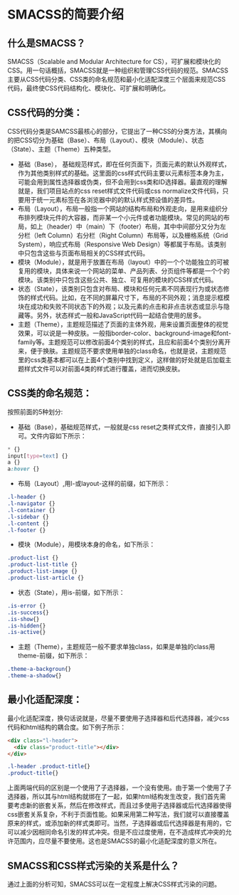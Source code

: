 # SMACSS的简要介绍

## 什么是SMACSS？
SMACSS（Scalable and Modular Architecture for CS），可扩展和模块化的CSS。用一句话概括，SMACSS就是一种组织和管理CSS代码的规范。SMACSS主要从CSS代码分类、CSS类的命名规范和最小化适配深度三个层面来规范CSS代码，最终使CSS代码结构化、模块化、可扩展和明确化。

## CSS代码的分类：
CSS代码分类是SAMCSS最核心的部分，它提出了一种CSS的分类方法，其横向的把CSS切分为基础（Base）、布局（Layout）、模块（Module）、状态（State）、主题（Theme）五种类型。
* 基础（Base）， 基础规范样式，即在任何页面下，页面元素的默认外观样式，作为其他类别样式的基础。这里面的css样式代码主要以元素标签本身为主，可能会用到属性选择器或伪类，但不会用到css类和ID选择器。最直观的理解就是，我们项目站点的css reset样式文件代码或css normalize文件代码，只要用于统一元素标签在各浏览器中的的默认样式预设值的差异性。
* 布局（Layout），布局一般指一个网站的结构布局和外观走向，是用来组织分布排列模块元件的大容器，而非某一个小元件或者功能模块。常见的网站的布局，如上（header）中（main）下（footer）布局，其中中间部分又分为左分栏（left Column）右分栏（Right Column）布局等，以及栅格系统（Grid System），响应式布局（Responsive Web Design）等都属于布局。该类别中只包含这些与页面布局相关的CSS样式代码。
* 模块（Module），就是用于放置在布局（layout）中的一个个功能独立的可被复用的模块，具体来说一个网站的菜单、产品列表、分页组件等都是一个个的模块。该类别中只包含这些公共、独立、可复用的模块的CSS样式代码。
* 状态（State），该类别只包含对布局、模块和任何元素不同表现行为或状态修饰的样式代码。比如，在不同的屏幕尺寸下，布局的不同外观；消息提示框模块在成功和失败不同状态下的外观；以及元素的点击和非点击状态或显示与隐藏等。另外，状态样式一般和JavaScript代码一起结合使用的居多。
* 主题（Theme），主题规范描述了页面的主体外观，用来设置页面整体的视觉效果，可以说是一种皮肤。一般指border-color、background-image和font-family等。主题规范可以修改前面4个类别的样式，且应和前面4个类别分离开来，便于换肤。主题规范不要求使用单独的class命名，也就是说，主题规范里的css类基本都可以在上面4个类别中找到定义，这样做的好处就是后加载主题样式文件可以对前面4类的样式进行覆盖，进而切换皮肤。

## CSS类的命名规范：
按照前面的5种划分:
* 基础（Base），基础规范样式，一般就是css reset之类样式文件，直接引入即可。文件内容如下所示：
```css
* {}
input[type=text] {}
a {}
a:hover {}
```

* 布局（Layout）,用l-或layout-这样的前缀，如下所示：
```css
.l-header {}
.l-navigator {}
.l-container {}
.l-sidebar {}
.l-content {}
.l-footer {}
```

* 模块（Module），用模块本身的命名，如下所示：
```css
.product-list {}
.product-list-title {}
.product-list-image {}
.product-list-article {}
```

* 状态（State），用is-前缀，如下所示：
```css
.is-error {}
.is-success{}
.is-show{}
.is-hidden{}
.is-active{}
```

* 主题（Theme），主题规范一般不要求单独class，如果是单独的class用theme-前缀，如下所示：
```css
.theme-a-backgroun{}
.theme-a-shadow{}
```

## 最小化适配深度：
最小化适配深度，换句话说就是，尽量不要使用子选择器和后代选择器，减少css代码和html结构的耦合度。如下例子所示：
```html
<div class="l-header">
  <div class="product-title"></div>
</div>
```
```css
.l-header .product-title{}
.product-title{}
```
上面两端代码的区别是一个使用了子选择器，一个没有使用。由于第一个使用了子选择器，所以其与html结构就绑在了一起，如果html结构发生改变，我们首先需要考虑新的嵌套关系，然后在修改样式，而且过多使用子选择器或后代选择器使得css嵌套关系复杂，不利于页面性能。如果采用第二种写法，我们就可以直接覆盖原来的样式，或添加新的样式类即可。当然，子选择器或后代选择器是有用的，它可以减少因相同命名引发的样式冲突。但是不应过度使用，在不造成样式冲突的允许范围内，应尽量不要使用。这也是SMACSS的最小化适配深度的意义所在。

## SMACSS和CSS样式污染的关系是什么？
通过上面的分析可知，SMACSS可以在一定程度上解决CSS样式污染的问题。



